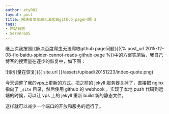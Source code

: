 ```yaml
---
author: ety001
layout: post
title: 解决百度爬虫无法爬取github page问题 2
tags:
- 网站日志
- Server&OS
---
```

继上次我按照[《解决百度爬虫无法爬取github page问题》]({% post_url 2015-12-08-fix-baidu-spider-cannot-reads-github-page %})中的方案实施后，我自己博客的搜索量在逐步的恢复中，如下图：

![索引量在恢复]({{ site.url }}/assets/upload/20151223/index-quote.png)

今天调整了我的vps上更新的方式。把之前的 jekyll 服务器关掉了，直接把 nginx 指向了 `_site` 目录，然后使用 github 的 webhook ，实现了本地 push 代码到远端的时候，可以让 vps 上的 jekyll 重新 build 新的静态文件。

这样就可以减少一个端口的开放和服务的运行了。
